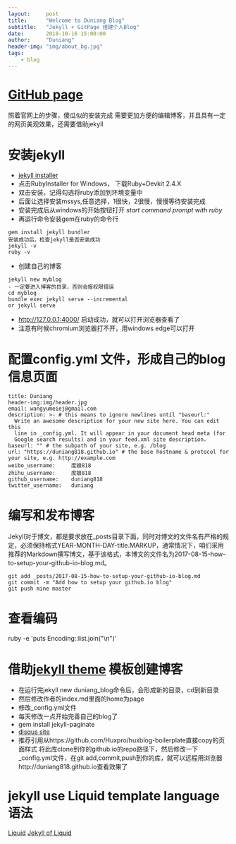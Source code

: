```yaml
---
layout:     post
title:      "Welcome to Duniang Blog"
subtitle:   "Jekyll + GitPage 搭建个人Blog"
date:       2018-10-16 15:00:00
author:     "Duniang"
header-img: "img/about_bg.jpg"
tags:
    - blog
---
```


# [GitHub page](https://pages.github.com/)
照着官网上的步骤，傻瓜似的安装完成
需要更加方便的编辑博客，并且具有一定的网页美观效果，还需要借助jekyll
# 安装jekyll
- [jekyll installer](https://jekyllrb.com/docs/installation/windows/)
- 点击RubyInstaller for Windows， 下载Ruby+Devkit 2.4.X 
- 双击安装，记得勾选将ruby添加到环境变量中
- 后面让选择安装mssys,任意选择，1很快，2很慢，慢慢等待安装完成
- 安装完成后从windows的开始按钮打开 *start command prompt with ruby*
- 再运行命令安装gem在ruby的命令行
```
gem install jekyll bundler
安装成功后，检查jekyll是否安装成功
jekyll -v
ruby -v
```
- 创建自己的博客
```
jekyll new myblog
- 一定要进入博客的目录，否则会报权限错误
cd myblog
bundle exec jekyll serve --incremental
or jekyll serve
```

- http://127.0.0.1:4000/ 启动成功，就可以打开浏览器查看了
- 注意有时候chromium浏览器打不开，用windows edge可以打开
# 配置config.yml 文件，形成自己的blog信息页面

```
title: Duniang
header-img:img/header.jpg
email: wangyumeiej@gmail.com
description: >- # this means to ignore newlines until "baseurl:"
  Write an awesome description for your new site here. You can edit this
  line in _config.yml. It will appear in your document head meta (for
  Google search results) and in your feed.xml site description.
baseurl: "" # the subpath of your site, e.g. /blog
url: "https://duniang818.github.io" # the base hostname & protocol for your site, e.g. http://example.com
weibo_username:     度娘818
zhihu_username:     度娘818
github_username:    duniang818
twitter_username:   duniang
```
# 编写和发布博客
Jekyll对于博文，都是要求放在_posts目录下面，同时对博文的文件名有严格的规定，必须保持格式YEAR-MONTH-DAY-title.MARKUP，通常情况下，咱们采用推荐的Markdown撰写博文，基于该格式，本博文的文件名为2017-08-15-how-to-setup-your-github-io-blog.md。

```
git add _posts/2017-08-15-how-to-setup-your-github-io-blog.md
git commit -m "Add how to setup your github.io blog"
git push mine master
```
# 查看编码
ruby -e 'puts Encoding::list.join("\n")'
# 借助[jekyll theme](https://github.com/Huxpro/huxpro.github.io#analytics) 模板创建博客
- 在运行完jekyll new duniang_blog命令后，会形成新的目录，cd到新目录
- 然后修改作者的index.md里面的home为page
- 修改_config.yml文件
- 每天修改一点开始完善自己的blog了
- gem install jekyll-paginate
- [disqus site](https://disqus.com/admin/moderate/#/pending)
- 推荐引用从https://github.com/Huxpro/huxblog-boilerplate直接copy的页面样式
将此库clone到你的github.io的repo路径下，然后修改一下_config.yml文件，在git add,commit,push到你的库，就可以远程用浏览器http://duniang818.github.io查看效果了
# jekyll use Liquid template language语法
[Liquid](https://shopify.github.io/liquid/basics/introduction/)
[Jekyll of Liquid](https://jekyllrb.com/docs/variables/)


